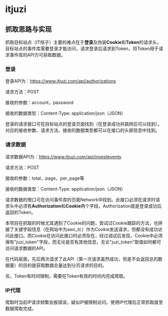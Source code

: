 # itjuzi

## 抓取思路与实现

抓取目标站点（IT桔子）主要的难点在于**登录**及伪装**Cookie**和**Token**的请求头。目标站点的事件库需要登录才能访问，请求登录后请求到Token，将Token用于请求事件库的API方可获取数据。

### 登录

登录API为：https://www.itjuzi.com/api/authorizations

请求方法：POST

接收的参数：account，password

接收的数据类型：Content-Type: application/json（JSON）

登录的请求接口可在目标站点的登录页面找到（在登录成功并跳转后可以找到）。对应的接收参数、请求方法、接收的数据类型都可以在接口的头部信息中找到。

### 请求数据

请求数据API为：https://www.itjuzi.com/api/investevents

请求方法：POST

接收的参数：total，page，per_page等

接收的数据类型：Content-Type: application/json（JSON）

请求数据的借口可在访问事件库的页面Network中找到。此接口必须在请求时请求头中必须有**Authorization**和**Cookie**两个字段，Authorization就是登录成功后返回的Token。

本项目在抓取的时候尤其遇到了Cookie的问题，尝试过Cookie跟踪的方法，也拼接了关键字段信息（在网站中为awc_tc）作为Cookie发送请求，但都没有成功访问此接口。而Cookie在访问此接口时必须存在，经过调试后发现，Cookie中必须保有"juzi_token"字段，而无论是否有其他信息，无论"juzi_token"取值如何都可访问请求数据的API。

在代码层面，先后两次请求了此API（第一次请求虽然成功，但是不会返回总的数据量）的目的是获取数据总量达到分页请求的目的。

另，Token有时间限制，需要在Token有效的时间内完成爬取。

### IP代理

爬取时当前IP请求频繁会报错误，疑似IP被限制访问。使用IP代理后正常抓取直至数据爬取完成。